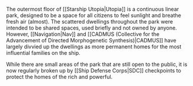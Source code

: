 The outermost floor of [[Starship Utopia|Utopia]] is a continuous linear park, designed to be a space for all citizens to feel sunlight and breathe fresh air (almost). The scattered dwellings throughout the park were intended to be shared spaces, used briefly and not owned by anyone. However, [[Navigation|Nav]] and [[CADMUS (Collective for the Advancement of Directed Morphogenetic Synthesis)|CADMUS]] have largely divvied up the dwellings as more permanent homes for the most influential families on the ship. 

While there are small areas of the park that are still open to the public, it is now regularly broken up by [[Ship Defense Corps|SDC]] checkpoints to protect the homes of the rich and powerful.